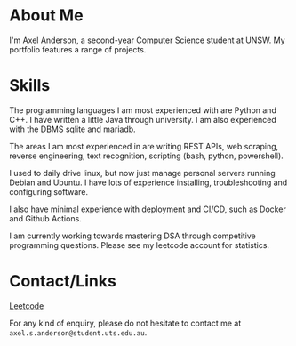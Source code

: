 # About Me
I'm Axel Anderson, a second-year Computer Science student at UNSW. My portfolio features a range of projects.

# Skills

The programming languages I am most experienced with are Python and C++. I have written a little Java through university. I am also experienced with the DBMS sqlite and mariadb. 

The areas I am most experienced in are writing REST APIs, web scraping, reverse engineering, text recognition, scripting (bash, python, powershell).

I used to daily drive linux, but now just manage personal servers running Debian and Ubuntu. I have lots of experience installing, troubleshooting and configuring software. 

I also have minimal experience with deployment and CI/CD, such as Docker and Github Actions.

I am currently working towards mastering DSA through competitive programming questions. Please see my leetcode account for statistics.

# Contact/Links

[Leetcode](https://leetcode.com/u/thicccatto3/)

For any kind of enquiry, please do not hesitate to contact me at `axel.s.anderson@student.uts.edu.au`.
